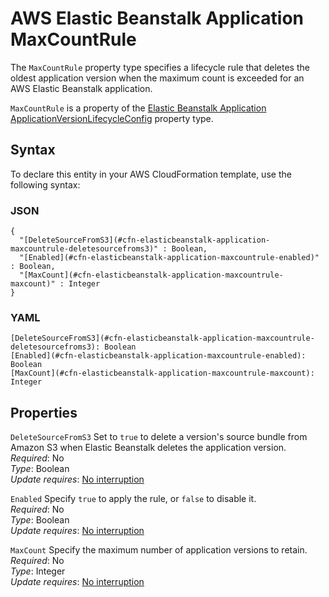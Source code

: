 # AWS Elastic Beanstalk Application MaxCountRule<a name="aws-properties-elasticbeanstalk-application-maxcountrule"></a>

<a name="aws-properties-elasticbeanstalk-application-maxcountrule-description"></a>The `MaxCountRule` property type specifies a lifecycle rule that deletes the oldest application version when the maximum count is exceeded for an AWS Elastic Beanstalk application\.

<a name="aws-properties-elasticbeanstalk-application-maxcountrule-inheritance"></a> `MaxCountRule` is a property of the [Elastic Beanstalk Application ApplicationVersionLifecycleConfig](aws-properties-elasticbeanstalk-application-applicationversionlifecycleconfig.md) property type\. 

## Syntax<a name="aws-properties-elasticbeanstalk-application-maxcountrule-syntax"></a>

To declare this entity in your AWS CloudFormation template, use the following syntax:

### JSON<a name="aws-properties-elasticbeanstalk-application-maxcountrule-syntax.json"></a>

```
{
  "[DeleteSourceFromS3](#cfn-elasticbeanstalk-application-maxcountrule-deletesourcefroms3)" : Boolean,
  "[Enabled](#cfn-elasticbeanstalk-application-maxcountrule-enabled)" : Boolean,
  "[MaxCount](#cfn-elasticbeanstalk-application-maxcountrule-maxcount)" : Integer
}
```

### YAML<a name="aws-properties-elasticbeanstalk-application-maxcountrule-syntax.yaml"></a>

```
[DeleteSourceFromS3](#cfn-elasticbeanstalk-application-maxcountrule-deletesourcefroms3): Boolean
[Enabled](#cfn-elasticbeanstalk-application-maxcountrule-enabled): Boolean
[MaxCount](#cfn-elasticbeanstalk-application-maxcountrule-maxcount): Integer
```

## Properties<a name="aws-properties-elasticbeanstalk-application-maxcountrule-properties"></a>

`DeleteSourceFromS3`  <a name="cfn-elasticbeanstalk-application-maxcountrule-deletesourcefroms3"></a>
Set to `true` to delete a version's source bundle from Amazon S3 when Elastic Beanstalk deletes the application version\.  
 *Required*: No  
 *Type*: Boolean  
 *Update requires*: [No interruption](using-cfn-updating-stacks-update-behaviors.md#update-no-interrupt) 

`Enabled`  <a name="cfn-elasticbeanstalk-application-maxcountrule-enabled"></a>
Specify `true` to apply the rule, or `false` to disable it\.  
 *Required*: No  
 *Type*: Boolean  
 *Update requires*: [No interruption](using-cfn-updating-stacks-update-behaviors.md#update-no-interrupt) 

`MaxCount`  <a name="cfn-elasticbeanstalk-application-maxcountrule-maxcount"></a>
Specify the maximum number of application versions to retain\.  
 *Required*: No  
 *Type*: Integer  
 *Update requires*: [No interruption](using-cfn-updating-stacks-update-behaviors.md#update-no-interrupt) 